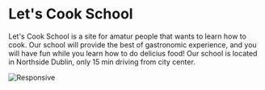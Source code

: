 # Let's Cook School

Let's Cook School is a site for amatur people that wants to learn how to cook. Our school will provide the best of gastronomic experience, and you will have fun while you learn how to do delicius food! Our school is located in Northside Dublin, only 15 min driving from city center.

![Responsive](https://github.com/Adriele-lima/Portfolio-1/blob/main/assets/images/Responsive.jpg)